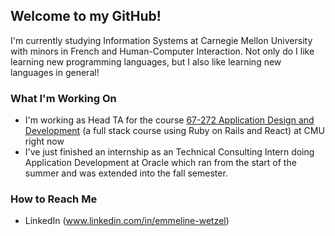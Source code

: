 ## Welcome to my GitHub!
I'm currently studying Information Systems at Carnegie Mellon University with minors in French and Human-Computer Interaction. Not only do I like learning new programming languages, but I also like learning new languages in general!

### What I'm Working On
- I'm working as Head TA for the course [67-272 Application Design and Development](https://github.com/67272-App-Design-Dev) (a full stack course using Ruby on Rails and React) at CMU right now
- I've just finished an internship as an Technical Consulting Intern doing Application Development at Oracle which ran from the start of the summer and was extended into the fall semester.

### How to Reach Me
- LinkedIn (www.linkedin.com/in/emmeline-wetzel)
